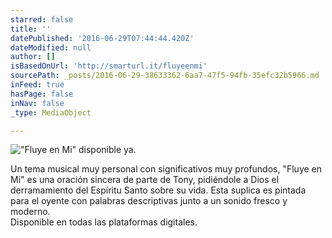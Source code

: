 ```yaml
---
starred: false
title: ''
datePublished: '2016-06-29T07:44:44.420Z'
dateModified: null
author: []
isBasedOnUrl: 'http://smarturl.it/fluyeenmi'
sourcePath: _posts/2016-06-29-38633362-6aa7-47f5-94fb-35efc32b5966.md
inFeed: true
hasPage: false
inNav: false
_type: MediaObject

---
```

!["Fluye en Mi" disponible ya.](https://the-grid-user-content.s3-us-west-2.amazonaws.com/a0b0b9b0-4301-42bd-9f73-7113bce17915.jpg)

Un tema musical muy personal con significativos muy profundos, "Fluye en Mi" es una oración sincera de parte de Tony, pidiéndole a Dios el derramamiento del Espíritu Santo sobre su vida. Esta suplica es pintada para el oyente con palabras descriptivas junto a un sonido fresco y moderno.  
Disponible en todas las plataformas digitales.